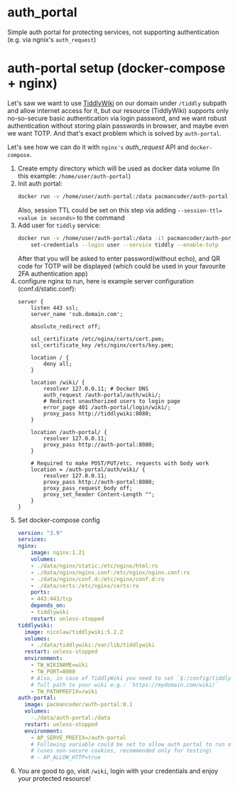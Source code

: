 # auth_portal
Simple auth portal for protecting services, not supporting authentication (e.g. via ngnix's `auth_request`)

# auth-portal setup (docker-compose + nginx)
Let's saw we want to use [TiddlyWiki](https://tiddlywiki.com/) on our domain under `/tiddly` subpath
and allow internet access for it, but our resource (TiddlyWiki) supports only no-so-secure basic
authentication via login password, and we want robust authentication without storing plain passwords
in browser, and maybe even we want TOTP. And that's exact problem which is solved by `auth-portal`.

Let's see how we can do it with `nginx's` *auth_request* API and `docker-compose`.

1. Create empty directory which will be used as docker data volume (In this
    example: `/home/user/auth-portal`)
1. Init auth portal:
    ```sh
    docker run -v /home/user/auth-portal:/data pacmancoder/auth-portal init
    ```
    Also, session TTL could be set on this step via adding `--session-ttl=<value in seconds>`
    to the command
1. Add user for `tiddly` service:
    ```sh
    docker run -v /home/user/auth-portal:/data -it pacmancoder/auth-portal \
        set-credentials --login user --service tiddly --enable-totp
    ```
    After that you will be asked to enter password(without echo), and QR code for TOTP will be
    displayed  (which could be used in your favourite 2FA authentication app)
1. configure nginx to run, here is example server configuration (conf.d/static.conf):
    ```nginx
    server {
        listen 443 ssl;
        server_name 'sub.domain.com';

        absolute_redirect off;

        ssl_certificate /etc/nginx/certs/cert.pem;
        ssl_certificate_key /etc/nginx/certs/key.pem;

        location / {
            deny all;
        }

        location /wiki/ {
            resolver 127.0.0.11; # Docker DNS
            auth_request /auth-portal/auth/wiki/;
            # Redirect unauthorized users to login page
            error_page 401 /auth-portal/login/wiki/;
            proxy_pass http://tiddlywiki:8080;
        }

        location /auth-portal/ {
            resolver 127.0.0.11;
            proxy_pass http://auth-portal:8080;
        }

        # Required to make POST/PUT/etc. requests with body work
        location = /auth-portal/auth/wiki/ {
            resolver 127.0.0.11;
            proxy_pass http://auth-portal:8080;
            proxy_pass_request_body off;
            proxy_set_header Content-Length "";
        }
    }
    ```
1. Set docker-compose config
    ```yml
    version: "3.9"
    services:
    nginx:
        image: nginx:1.21
        volumes:
        - ./data/nginx/static:/etc/nginx/html:ro
        - ./data/nginx/nginx.conf:/etc/nginx/nginx.conf:ro
        - ./data/nginx/conf.d:/etc/nginx/conf.d:ro
        - ./data/certs:/etc/nginx/certs:ro
        ports:
        - 443:443/tcp
        depends_on:
        - tiddlywiki
        restart: unless-stopped
    tiddlywiki:
      image: nicolaw/tiddlywiki:5.2.2
      volumes:
        - ./data/tiddlywiki:/var/lib/tiddlywiki
      restart: unless-stopped
      environment:
        - TW_WIKINAME=wiki
        - TW_PORT=8080
        # Also, in case of TiddlyWiki you need to set `$:/config/tiddlyweb/host` tiddler to
        # full path to your wiki e.g.: `https://mydomain.com/wiki/`
        - TW_PATHPREFIX=/wiki
    auth-portal:
      image: pacmancoder/auth-portal:0.1
      volumes:
        -./data/auth-portal:/data
      restart: unless-stopped
      environment:
        - AP_SERVE_PREFIX=/auth-portal
        # Following variable could be set to allow auth portal to run over insecure http
        # (uses non-secure cookies, recommended only for testing)
        # - AP_ALLOW_HTTP=true
   ```
1. You are good to go, visit `/wiki`, login with your credentials and enjoy your protected resource!
